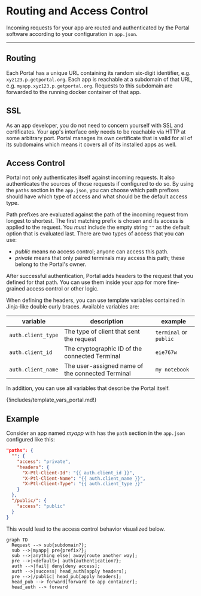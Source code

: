 # Routing and Access Control

Incoming requests for your app are routed and authenticated by the Portal software 
according to your configuration in `app.json`.

---

## Routing

Each Portal has a unique URL containing its random six-digit identifier, e.g. `xyz123.p.getportal.org`.
Each app is reachable at a subdomain of that URL, e.g. `myapp.xyz123.p.getportal.org`.
Requests to this subdomain are forwarded to the running docker container of that app.

## SSL

As an app developer, you do not need to concern yourself with SSL and certificates.
Your app's interface only needs to be reachable via HTTP at some arbitrary port.
Portal manages its own certificate that is valid for all of its subdomains
which means it covers all of its installed apps as well.

## Access Control

Portal not only authenticates itself against incoming requests.
It also authenticates the sources of those requests if configured to do so.
By using the `paths` section in the `app.json`, you can choose
which path prefixes should have which type of access
and what should be the default access type.

Path prefixes are evaluated against the path of the incoming request from longest to shortest.
The first matching prefix is chosen and its access is applied to the request.
You _must_ include the empty string `""` as the default option that is evaluated last. 
There are two types of access that you can use:

* *public* means no access control; anyone can access this path.
* *private* means that only paired terminals may access this path; these belong to the Portal's owner.

After successful authentication, Portal adds headers to the request that you defined for that path.
You can use them inside your app for more fine-grained access control or other logic.

When defining the headers, you can use template variables contained in Jinja-like double curly braces.
Available variables are:

| variable           | description                                      | example                |
|--------------------|--------------------------------------------------|------------------------|
| `auth.client_type` | The type of client that sent the request         | `terminal` or `public` |
| `auth.client_id`   | The cryptographic ID of the connected Terminal   | `eie767w`              |
| `auth.client_name` | The user-assigned name of the connected Terminal | `my notebook`          |

In addition, you can use all variables that describe the Portal itself.

{!includes/template_vars_portal.md!}

## Example

Consider an app named *myapp* with has the `path` section in the `app.json` configured like this:
```json
"paths": {
  "": {
    "access": "private",
    "headers": {
      "X-Ptl-Client-Id": "{{ auth.client_id }}",
      "X-Ptl-Client-Name": "{{ auth.client_name }}",
      "X-Ptl-Client-Type": "{{ auth.client_type }}"
    }
  },
  "/public/": {
    "access": "public"
  }
}
```

This would lead to the access control behavior visualized below.

```mermaid
graph TD
  Request --> sub{subdomain?};
  sub -->|myapp| pre{prefix?};
  sub -->|anything else| away[route another way];
  pre -->|<default>| auth{authentication?};
  auth -->|fail| deny[deny access];
  auth -->|success| head_auth[apply headers];
  pre -->|/public| head_pub[apply headers]; 
  head_pub --> forward[forward to app container];
  head_auth --> forward
```
